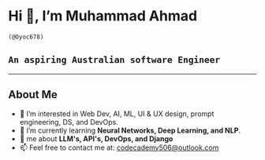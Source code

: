 #  Hi 👋, I’m Muhammad Ahmad      
    (@Oyoc678)
## ``An aspiring Australian software Engineer ``
 - ------------------------------------
 ## About Me 
- 👀 I’m interested in Web Dev, AI, ML, UI & UX design, prompt engineering, DS, and DevOps. 
- 🌱 I’m currently learning **Neural Networks, Deep Learning, and NLP**.
- 💬 me about **LLM's, API's, DevOps, and Django**
- 📫 Feel free to contact me at: codecademy506@outlook.com
  

